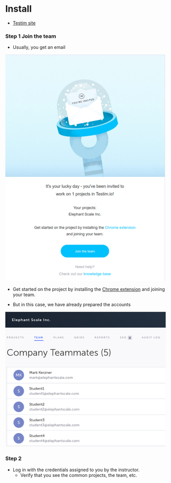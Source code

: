 # Install

* [Testim site](https://www.testim.io/)

### Step 1 Join the team

* Usually, you get an email

![](../images/01.png)

* Get started on the project by installing the [Chrome extension](https://mandrillapp.com/track/click/30759299/chrome.google.com?p=eyJzIjoidmNuTlo2aXJjQi1OanZ5em1hRmU1dDhUMHNFIiwidiI6MSwicCI6IntcInVcIjozMDc1OTI5OSxcInZcIjoxLFwidXJsXCI6XCJodHRwczpcXFwvXFxcL2Nocm9tZS5nb29nbGUuY29tXFxcL3dlYnN0b3JlXFxcL2RldGFpbFxcXC90ZXN0aW0tZWRpdG9yXFxcL3BlYmVpb29pbHBoZm1ib2hkYmhib21vbWtrb2dob2lhXCIsXCJpZFwiOlwiNmRmNDY5NGMzMzg2NGVkZWE3NDZjMzVmODE2M2Q4ZWRcIixcInVybF9pZHNcIjpbXCI3YmRjM2EzMjcxYjk5NDFmYWM1YjI3OWFhYzRiZGM5ODZjZWE3NTQzXCJdfSJ9) 
and joining your team.

* But in this case, we have already prepared the accounts

![](../images/02.png)

### Step 2

* Log in with the credentials assigned to you by the instructor.
  * Verify that you see the common projects, the team, etc.

